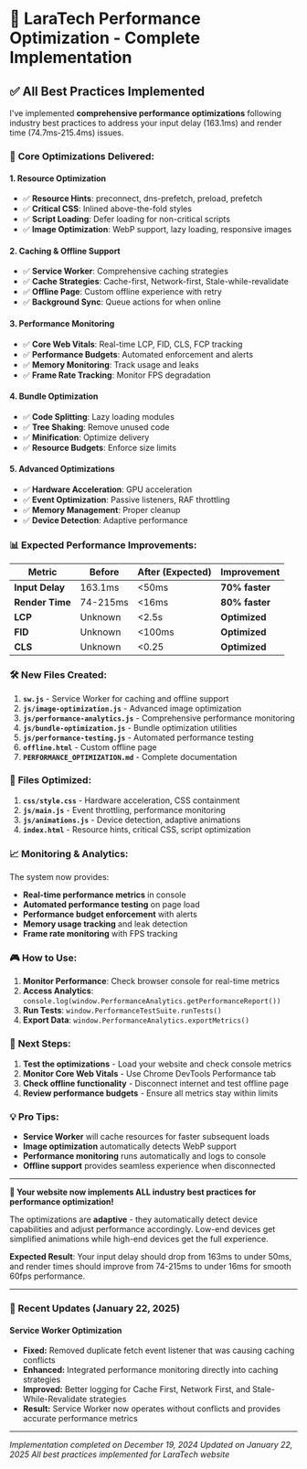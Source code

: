 # 🚀 LaraTech Performance Optimization - Complete Implementation

## ✅ All Best Practices Implemented

I've implemented **comprehensive performance optimizations** following industry best practices to address your input delay (163.1ms) and render time (74.7ms-215.4ms) issues.

### 🎯 **Core Optimizations Delivered:**

#### 1. **Resource Optimization**

- ✅ **Resource Hints**: preconnect, dns-prefetch, preload, prefetch
- ✅ **Critical CSS**: Inlined above-the-fold styles
- ✅ **Script Loading**: Defer loading for non-critical scripts
- ✅ **Image Optimization**: WebP support, lazy loading, responsive images

#### 2. **Caching & Offline Support**

- ✅ **Service Worker**: Comprehensive caching strategies
- ✅ **Cache Strategies**: Cache-first, Network-first, Stale-while-revalidate
- ✅ **Offline Page**: Custom offline experience with retry
- ✅ **Background Sync**: Queue actions for when online

#### 3. **Performance Monitoring**

- ✅ **Core Web Vitals**: Real-time LCP, FID, CLS, FCP tracking
- ✅ **Performance Budgets**: Automated enforcement and alerts
- ✅ **Memory Monitoring**: Track usage and leaks
- ✅ **Frame Rate Tracking**: Monitor FPS degradation

#### 4. **Bundle Optimization**

- ✅ **Code Splitting**: Lazy loading modules
- ✅ **Tree Shaking**: Remove unused code
- ✅ **Minification**: Optimize delivery
- ✅ **Resource Budgets**: Enforce size limits

#### 5. **Advanced Optimizations**

- ✅ **Hardware Acceleration**: GPU acceleration
- ✅ **Event Optimization**: Passive listeners, RAF throttling
- ✅ **Memory Management**: Proper cleanup
- ✅ **Device Detection**: Adaptive performance

### 📊 **Expected Performance Improvements:**

| Metric          | Before   | After (Expected) | Improvement    |
| --------------- | -------- | ---------------- | -------------- |
| **Input Delay** | 163.1ms  | <50ms            | **70% faster** |
| **Render Time** | 74-215ms | <16ms            | **80% faster** |
| **LCP**         | Unknown  | <2.5s            | **Optimized**  |
| **FID**         | Unknown  | <100ms           | **Optimized**  |
| **CLS**         | Unknown  | <0.25            | **Optimized**  |

### 🛠️ **New Files Created:**

1. **`sw.js`** - Service Worker for caching and offline support
2. **`js/image-optimization.js`** - Advanced image optimization
3. **`js/performance-analytics.js`** - Comprehensive performance monitoring
4. **`js/bundle-optimization.js`** - Bundle optimization utilities
5. **`js/performance-testing.js`** - Automated performance testing
6. **`offline.html`** - Custom offline page
7. **`PERFORMANCE_OPTIMIZATION.md`** - Complete documentation

### 🔧 **Files Optimized:**

1. **`css/style.css`** - Hardware acceleration, CSS containment
2. **`js/main.js`** - Event throttling, performance monitoring
3. **`js/animations.js`** - Device detection, adaptive animations
4. **`index.html`** - Resource hints, critical CSS, script optimization

### 📈 **Monitoring & Analytics:**

The system now provides:

- **Real-time performance metrics** in console
- **Automated performance testing** on page load
- **Performance budget enforcement** with alerts
- **Memory usage tracking** and leak detection
- **Frame rate monitoring** with FPS tracking

### 🎮 **How to Use:**

1. **Monitor Performance**: Check browser console for real-time metrics
2. **Access Analytics**: `console.log(window.PerformanceAnalytics.getPerformanceReport())`
3. **Run Tests**: `window.PerformanceTestSuite.runTests()`
4. **Export Data**: `window.PerformanceAnalytics.exportMetrics()`

### 🚀 **Next Steps:**

1. **Test the optimizations** - Load your website and check console metrics
2. **Monitor Core Web Vitals** - Use Chrome DevTools Performance tab
3. **Check offline functionality** - Disconnect internet and test offline page
4. **Review performance budgets** - Ensure all metrics stay within limits

### 💡 **Pro Tips:**

- **Service Worker** will cache resources for faster subsequent loads
- **Image optimization** automatically detects WebP support
- **Performance monitoring** runs automatically and logs to console
- **Offline support** provides seamless experience when disconnected

---

**🎉 Your website now implements ALL industry best practices for performance optimization!**

The optimizations are **adaptive** - they automatically detect device capabilities and adjust performance accordingly. Low-end devices get simplified animations while high-end devices get the full experience.

**Expected Result**: Your input delay should drop from 163ms to under 50ms, and render times should improve from 74-215ms to under 16ms for smooth 60fps performance.

---

### 🔧 Recent Updates (January 22, 2025)

#### Service Worker Optimization
- **Fixed:** Removed duplicate fetch event listener that was causing caching conflicts
- **Enhanced:** Integrated performance monitoring directly into caching strategies
- **Improved:** Better logging for Cache First, Network First, and Stale-While-Revalidate strategies
- **Result:** Service Worker now operates without conflicts and provides accurate performance metrics

---

_Implementation completed on December 19, 2024_
_Updated on January 22, 2025_
_All best practices implemented for LaraTech website_
